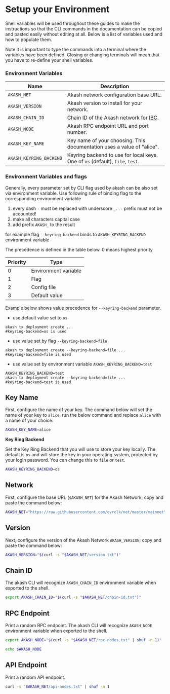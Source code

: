 # Setup your Environment

Shell variables will be used throughout these guides to make the instructions so that the CLI commands in the documentation can be copied and pasted easily without editing at all. Below is a list of variables used and how to populate them.

Note it is important to type the commands into a terminal where the variables have been defined. Closing or changing terminals will mean that you have to re-define your shell variables.

### Environment Variables

| Name                    | Description                                                                    |
| ----------------------- | ------------------------------------------------------------------------------ |
| `AKASH_NET`             | Akash network configuration base URL.                                          |
| `AKASH_VERSION`         | Akash version to install for your network.                                     |
| `AKASH_CHAIN_ID`         | Chain ID of the Akash network for [IBC](broken-reference).                     |
| `AKASH_NODE`            | Akash RPC endpoint URL and port number.                                        |
| `AKASH_KEY_NAME`        | Key name of your choosing.  This documentation uses a value of "alice".        |
| `AKASH_KEYRING_BACKEND` | Keyring backend to use for local keys.  One of `os` (default), `file`, `test`. |

### Environment Variables and flags

Generally, every parameter set by CLI flag used by akash can be also set via environment variable. Use following rule of binding flag to the corresponding environment variable

1. every dash `-` must be replaced with underscore `_`. `--` prefix must not be accounted!
2. make all characters capital case
3. add prefix `AKASH_` to the result

for example flag `--keyring-backend` binds to `AKASH_KEYRING_BACKEND` environment variable

The precedence is defined in the table below. 0 means highest priority

| Priority | Type                 |
| -------- | -------------------- |
| 0        | Environment variable |
| 1        | Flag                 |
| 2        | Config file          |
| 3        | Default value        |

Example below shows value precedence for `--keyring-backend` parameter.

* use default value set to `os`

```
akash tx deployment create ... 
#keyring-backend=os is used
```

* use value set by flag `--keyring-backend=file`

```
akash tx deployment create --keyring-backend=file ...
#keyring-backend=file is used 
```

* use value set by environment variable `AKASH_KEYRING_BACKEND=test`

```
AKASH_KEYRING_BACKEND=test 
akash tx deployment create --keyring-backend=file ...
#keyring-backend=test is used 
```

## Key Name

First, configure the name of your key. The command below will set the name of your key to `alice`, run the below command and replace `alice` with a name of your choice:

```bash
AKASH_KEY_NAME=alice
```

**Key Ring Backend**

Set the Key Ring Backend that you will use to store your key locally. The default is `os` and will store the key in your operating system, protected by your login password. You can change this to `file` or `test`.

```bash
AKASH_KEYRING_BACKEND=os
```

## Network

First, configure the base URL (`$AKASH_NET`) for the Akash Network; copy and paste the command below:

```bash
AKASH_NET="https://raw.githubusercontent.com/ovrclk/net/master/mainnet"
```

## Version

Next, configure the version of the Akash Network `AKASH_VERSION`; copy and paste the command below:

```bash
AKASH_VERSION="$(curl -s "$AKASH_NET/version.txt")"
```

## Chain ID

The akash CLI will recognize `AKASH_CHAIN_ID` environment variable when exported to the shell.

```bash
export AKASH_CHAIN_ID="$(curl -s "$AKASH_NET/chain-id.txt")"
```

## RPC Endpoint

Print a random RPC endpoint. The akash CLI will recognize `AKASH_NODE` environment variable when exported to the shell.

```bash
export AKASH_NODE="$(curl -s "$AKASH_NET/rpc-nodes.txt" | shuf -n 1)"

echo $AKASH_NODE
```

## API Endpoint

Print a random API endpoint.

```bash
curl -s "$AKASH_NET/api-nodes.txt" | shuf -n 1
```
